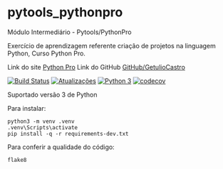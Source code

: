 # pytools_pythonpro

Módulo Intermediário - Pytools/PythonPro

Exercício de aprendizagem referente criação de projetos na linguagem Python, Curso Python Pro.

Link do site [Python Pro](https://www.python.pro.br)
Link do GitHub [GitHub/GetulioCastro](https://github.com/GetulioCastro/pytools_pythonpro)


[![Build Status](https://travis-ci.org/GetulioCastro/pytools_pythonpro.svg?branch=master)](https://travis-ci.org/GetulioCastro/pytools_pythonpro)
[![Atualizações](https://pyup.io/repos/github/GetulioCastro/pytools_pythonpro/shield.svg)](https://pyup.io/repos/github/GetulioCastro/pytools_pythonpro/)
[![Python 3](https://pyup.io/repos/github/GetulioCastro/pytools_pythonpro/python-3-shield.svg)](https://pyup.io/repos/github/GetulioCastro/pytools_pythonpro/)
[![codecov](https://codecov.io/gh/GetulioCastro/pytools_pythonpro/branch/master/graph/badge.svg)](https://codecov.io/gh/GetulioCastro/pytools_pythonpro)

Suportado versão 3 de Python

Para instalar:
```Console
python3 -m venv .venv
.venv\Scripts\activate
pip install -q -r requirements-dev.txt
```

Para conferir a qualidade do código:
```Console
flake8
```